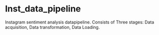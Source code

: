 # Inst_data_pipeline
Instagram sentiment analysis datapipeline. Consists of Three stages: Data acquisition, Data transformation, Data Loading. 
